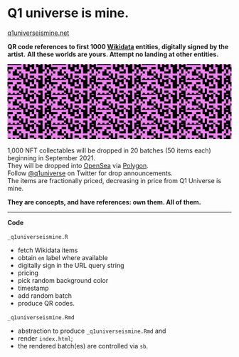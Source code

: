 # Q1 universe is mine.
[q1universeismine.net](https://www.q1universeismine.net/)

**QR code references to first 1000 [Wikidata](https://www.wikidata.org/wiki/Wikidata:Main_Page) entities,
digitally signed by the artist.** 
**All these worlds are yours. Attempt no landing at other entities.**

![](_img/twitter_header.png)

1,000 NFT collectables will be dropped in 20 batches (50 items each) beginning in September 2021.<br>
They will be dropped into [OpenSea](https://opensea.io/) via [Polygon](https://polygon.technology/).<br>
Follow [@q1universe](https://twitter.com/q1universe) on Twitter for drop announcements.<br>
The items are fractionally priced, decreasing in price from Q1 Universe is mine.

**They are concepts, and have references: own them. All of them.**

--- 

**Code**

`_q1universeismine.R`
- fetch Wikidata items
- obtain `en` label where available
- digitally sign in the URL query string
- pricing
- pick random background color
- timestamp
- add random batch
- produce QR codes.

`_q1universeismine.Rmd`
- abstraction to produce `_q1universeismine.Rmd` and
- render `index.html`;
- the rendered batch(es) are controlled via `sb`.
